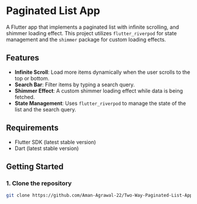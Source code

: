 # Paginated List App

A Flutter app that implements a paginated list with infinite scrolling, and shimmer loading effect. This project utilizes `flutter_riverpod` for state management and the `shimmer` package for custom loading effects.

## Features

- **Infinite Scroll**: Load more items dynamically when the user scrolls to the top or bottom.
- **Search Bar**: Filter items by typing a search query.
- **Shimmer Effect**: A custom shimmer loading effect while data is being fetched.
- **State Management**: Uses `flutter_riverpod` to manage the state of the list and the search query.

## Requirements

- Flutter SDK (latest stable version)
- Dart (latest stable version)

## Getting Started

### 1. Clone the repository

```bash
git clone https://github.com/Aman-Agrawal-22/Two-Way-Paginated-List-App.git
```
